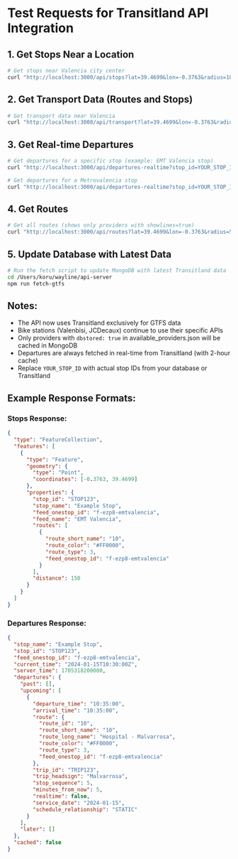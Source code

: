 # Test Requests for Transitland API Integration

## 1. Get Stops Near a Location
```bash
# Get stops near Valencia city center
curl "http://localhost:3000/api/stops?lat=39.4699&lon=-0.3763&radius=1000"
```

## 2. Get Transport Data (Routes and Stops)
```bash
# Get transport data near Valencia
curl "http://localhost:3000/api/transport?lat=39.4699&lon=-0.3763&radius=500"
```

## 3. Get Real-time Departures
```bash
# Get departures for a specific stop (example: EMT Valencia stop)
curl "http://localhost:3000/api/departures-realtime?stop_id=YOUR_STOP_ID&feed_onestop_id=f-ezp8-emtvalencia"

# Get departures for a Metrovalencia stop
curl "http://localhost:3000/api/departures-realtime?stop_id=YOUR_STOP_ID&feed_onestop_id=f-metro~de~valencia"
```

## 4. Get Routes
```bash
# Get all routes (shows only providers with showlines=true)
curl "http://localhost:3000/api/routes?lat=39.4699&lon=-0.3763&radius=5000"
```

## 5. Update Database with Latest Data
```bash
# Run the fetch script to update MongoDB with latest Transitland data
cd /Users/koru/wayline/api-server
npm run fetch-gtfs
```

## Notes:
- The API now uses Transitland exclusively for GTFS data
- Bike stations (Valenbisi, JCDecaux) continue to use their specific APIs
- Only providers with `dbstored: true` in available_providers.json will be cached in MongoDB
- Departures are always fetched in real-time from Transitland (with 2-hour cache)
- Replace `YOUR_STOP_ID` with actual stop IDs from your database or Transitland

## Example Response Formats:

### Stops Response:
```json
{
  "type": "FeatureCollection",
  "features": [
    {
      "type": "Feature",
      "geometry": {
        "type": "Point",
        "coordinates": [-0.3763, 39.4699]
      },
      "properties": {
        "stop_id": "STOP123",
        "stop_name": "Example Stop",
        "feed_onestop_id": "f-ezp8-emtvalencia",
        "feed_name": "EMT Valencia",
        "routes": [
          {
            "route_short_name": "10",
            "route_color": "#FF0000",
            "route_type": 3,
            "feed_onestop_id": "f-ezp8-emtvalencia"
          }
        ],
        "distance": 150
      }
    }
  ]
}
```

### Departures Response:
```json
{
  "stop_name": "Example Stop",
  "stop_id": "STOP123",
  "feed_onestop_id": "f-ezp8-emtvalencia",
  "current_time": "2024-01-15T10:30:00Z",
  "server_time": 1705318200000,
  "departures": {
    "past": [],
    "upcoming": [
      {
        "departure_time": "10:35:00",
        "arrival_time": "10:35:00",
        "route": {
          "route_id": "10",
          "route_short_name": "10",
          "route_long_name": "Hospital - Malvarrosa",
          "route_color": "#FF0000",
          "route_type": 3,
          "feed_onestop_id": "f-ezp8-emtvalencia"
        },
        "trip_id": "TRIP123",
        "trip_headsign": "Malvarrosa",
        "stop_sequence": 5,
        "minutes_from_now": 5,
        "realtime": false,
        "service_date": "2024-01-15",
        "schedule_relationship": "STATIC"
      }
    ],
    "later": []
  },
  "cached": false
}
```